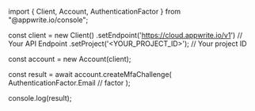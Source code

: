 import { Client, Account, AuthenticationFactor } from "@appwrite.io/console";

const client = new Client()
    .setEndpoint('https://cloud.appwrite.io/v1') // Your API Endpoint
    .setProject('&lt;YOUR_PROJECT_ID&gt;'); // Your project ID

const account = new Account(client);

const result = await account.createMfaChallenge(
    AuthenticationFactor.Email // factor
);

console.log(result);

